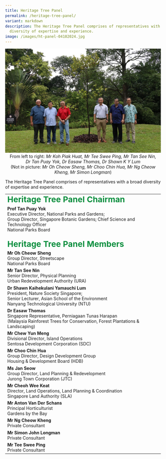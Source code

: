 ```yaml
---
title: Heritage Tree Panel
permalink: /heritage-tree-panel/
variant: markdown
description: The Heritage Tree Panel comprises of representatives with a broad
  diversity of expertise and experience.
image: /images/ht-panel-04102024.jpg
---
```

<img src="/images/ht-panel-04102024.jpg">
<div style="text-align: center">From left to right: <i>Mr Koh Piak Huat, Mr Tee Swee Ping, Mr Tan See Nin,<br>Dr Tan Puay Yok, Dr Easaw Thomas, Dr Shawn 
	K Y Lum </i>
	<br>(Not in picture: <i>Mr Oh Cheow Sheng, Mr Choo Chin Hua, Mr Ng Cheow Kheng, Mr Simon Longman</i>) </div>
<p>The Heritage Tree Panel comprises of representatives with a broad diversity of expertise and experience. </p>
<table>
<tbody>
<tr><td><div style="font-size: 26px; color: #098e3e;"><b>Heritage Tree Panel Chairman</b></div>
</td></tr>
<tr><td>
<b>Prof Tan Puay Yok</b>
<br>Executive Director, National Parks and Gardens;
<br>Group Director, Singapore Botanic Gardens; Chief Science and Technology Officer
<br>National Parks Board</td>
</tr>
	<tr><td><br><div style="font-size: 26px; color: #098e3e;"><b>Heritage Tree Panel Members</b></div>
</td></tr><tr><td>
<b>Mr Oh Cheow Sheng</b>
<br>Group Director, Streetscape
<br>National Parks Board </td>
</tr>
<tr><td>
<b>Mr Tan See Nin</b>
<br>Senior Director, Physical Planning
<br>Urban Redevelopment Authority (URA)</td>
</tr>
<tr><td>
<b>Dr Shawn Kaihekulani Yamauchi Lum</b>
<br>President, Nature Society Singapore;
<br>Senior Lecturer, Asian School of the Environment
	<br>Nanyang Technological University (NTU)</td>
</tr>
<tr><td>
<b>Dr Easaw Thomas</b>
<br>Singapore Representative, Perniagaan Tunas Harapan
<br>(Malaysia Rainforest Trees for Conservation, Forest Plantations &amp;
Landscaping)</td>
</tr>
<tr><td>
<b>Mr Chew Yun Meng</b>
<br>Divisional Director, Island Operations
<br>Sentosa Development Corporation (SDC)</td>
</tr>
<tr><td>
<b>Mr Choo Chin Hua</b>
<br>Group Director, Design Development Group
<br>Housing &amp; Development Board (HDB)</td>
</tr>
<tr><td>
<b>Ms Jan Seow</b>
<br>Group Director, Land Planning &amp; Redevelopment 
<br>Jurong Town Corporation (JTC)</td>
</tr>
<tr><td>
<b>Mr Cheoh Wee Keat</b>
<br>Director, Land Operations, Land Planning &amp; Coordination
<br>Singapore Land Authority (SLA)</td>
</tr>
<tr><td>
<b>Mr Anton Van Der Schans</b>
<br>Principal Horticulturist
<br>Gardens by the Bay</td>
</tr>
<tr><td>
<b>Mr Ng Cheow Kheng</b>
<br>Private Consultant</td>
</tr>
<tr><td>
<b>Mr Simon John Longman</b>
<br>Private Consultant</td>
</tr>
<tr><td>
<b>Mr Tee Swee Ping</b>
<br>Private Consultant</td>
</tr><tr></tr>
</tbody>
</table><p></p>